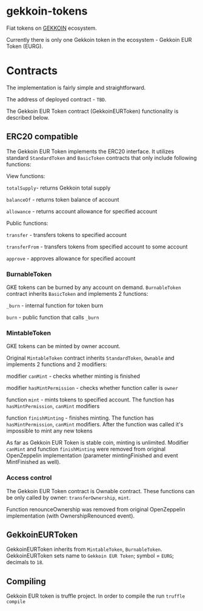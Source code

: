 # gekkoin-tokens
Fiat tokens on [GEKKOIN](https://gekkoin.com) ecosystem.

Currently there is only one Gekkoin token in the ecosystem - Gekkoin EUR Token (EURG).

# Contracts
The implementation is fairly simple and straightforward.

The address of deployed contract - `TBD`.

The Gekkoin EUR Token contract (GekkoinEURToken) functionality is described below.

## ERC20 compatible
The Gekkoin EUR Token implements the ERC20 interface. It utilizes standard `StandardToken` and `BasicToken` contracts that only include following functions:

View functions:

`totalSupply`- returns Gekkoin total supply

`balanceOf` - returns token balance of account

`allowance` - returns account allowance for specified account

Public functions:

`transfer` - transfers tokens to specified account

`transferFrom` - transfers tokens from specified account to some account

`approve` - approves allowance for specified account

### BurnableToken
GKE tokens can be burned by any account on demand. `BurnableToken` contract inherits `BasicToken` and implements 2 functions:

`_burn` - internal function for token burn

`burn` - public function that calls `_burn`

### MintableToken
GKE tokens can be minted by owner account.

Original `MintableToken` contract inherits `StandardToken`, `Ownable` and implements 2 functions and 2 modifiers:

modifier `canMint` - checks whether minting is finished

modifier `hasMintPermission` - checks whether function caller is `owner`

function `mint` - mints tokens to specified account. The function has `hasMintPermission`, `canMint` modifiers

function `finishMinting` - finishes minting. The function has `hasMintPermission`, `canMint` modifiers. After the function was called it's impossible to mint any new tokens

As far as Gekkoin EUR Token is stable coin, minting is unlimited. Modifier `canMint` and function `finishMinting`  were removed from original OpenZeppelin implementation (parameter mintingFinished and event MintFinished as well).

### Access control
The Gekkoin EUR Token contract is Ownable contract. These functions can be only called by owner: `transferOwnership`, `mint`.

Function renounceOwnership was removed from original OpenZeppelin implementation (with OwnershipRenounced event).

## GekkoinEURToken
GekkoinEURToken inherits from `MintableToken`, `BurnableToken`. GekkoinEURToken sets name to `Gekkoin EUR Token`; symbol = `EURG`; decimals to `18`.

## Compiling
Gekkoin EUR token is truffle project. In order to compile the run  `truffle compile`
